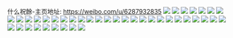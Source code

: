 什么祝餘-主页地址: https://weibo.com/u/6287932835 
![](https://wx4.sinaimg.cn/mw2000/006Rxwzxly1h9iqmfg76pj30u01hctmh.jpg) 
![](https://wx4.sinaimg.cn/mw2000/006Rxwzxly1h97948x75jj32c0340b2a.jpg) 
![](https://wx4.sinaimg.cn/mw2000/006Rxwzxly1h979en3r8vj30yi22oh6h.jpg) 
![](https://wx4.sinaimg.cn/mw2000/006Rxwzxly1h979enfjqyj30su1fb1h7.jpg) 
![](https://wx4.sinaimg.cn/mw2000/006Rxwzxly1h90bd7tibgj30k00k0gm9.jpg) 
![](https://wx4.sinaimg.cn/mw2000/006Rxwzxly1h90bd820vgj30k00k0my3.jpg) 
![](https://wx4.sinaimg.cn/mw2000/006Rxwzxly1h90bd8a92gj30zk0qojyq.jpg) 
![](https://wx4.sinaimg.cn/mw2000/006Rxwzxly1h90bd8h4hmj30u0140q6f.jpg) 
![](https://wx4.sinaimg.cn/mw2000/006Rxwzxly1h8v60xw07wj31r0340hdu.jpg) 
![](https://wx4.sinaimg.cn/mw2000/006Rxwzxly1h8v60ycsgej316o23vkdq.jpg) 
![](https://wx4.sinaimg.cn/mw2000/006Rxwzxly1h8v60yqeb0j31fc2j9nnd.jpg) 
![](https://wx4.sinaimg.cn/mw2000/006Rxwzxly1h8v60wu6f7j31221vo4qp.jpg) 
![](https://wx4.sinaimg.cn/mw2000/006Rxwzxly1h8cx412bt7j30u01hcama.jpg) 
![](https://wx4.sinaimg.cn/mw2000/006Rxwzxly1h89pxbyvubj31c92dsu0x.jpg) 
![](https://wx4.sinaimg.cn/mw2000/006Rxwzxly1h7s7qpzec6j31kw23ve81.jpg) 
![](https://wx4.sinaimg.cn/mw2000/006Rxwzxly1h7s7qnli17j31kw23ve81.jpg) 
![](https://wx4.sinaimg.cn/mw2000/006Rxwzxly1h7s7qr3pqxj31kw23vnpd.jpg) 
![](https://wx4.sinaimg.cn/mw2000/006Rxwzxly1h7dszf3pxkj31ac1jke3y.jpg) 
![](https://wx4.sinaimg.cn/mw2000/006Rxwzxly1h6xwite5uej30u01hc76u.jpg) 
![](https://wx4.sinaimg.cn/mw2000/006Rxwzxly1h6xld9qefhj30u01sytce.jpg) 
![](https://wx4.sinaimg.cn/mw2000/006Rxwzxly1h6uq4ra792j31r0340u0y.jpg) 
![](https://wx4.sinaimg.cn/mw2000/006Rxwzxly1h6uq6qj13ej31r034tx6q.jpg) 
![](https://wx4.sinaimg.cn/mw2000/006Rxwzxly1h6uq61u7s0j31r035fx6p.jpg) 
![](https://wx4.sinaimg.cn/mw2000/006Rxwzxly1h6tl04e9ikj317y1ml75x.jpg) 
![](https://wx4.sinaimg.cn/mw2000/006Rxwzxly1h6nv31b6tfj30yi22oju8.jpg) 
![](https://wx4.sinaimg.cn/mw2000/006Rxwzxly1h5r2m8so6fj30yi0igmz3.jpg) 
![](https://wx4.sinaimg.cn/mw2000/006Rxwzxly1h4uftopk4hj30u01hc4ai.jpg) 
![](https://wx4.sinaimg.cn/mw2000/006Rxwzxly1h4rwjuip8cj30u00u0adk.jpg) 
![](https://wx4.sinaimg.cn/mw2000/006Rxwzxly1h4qa9mg67oj30vp0actaw.jpg) 
![](https://wx4.sinaimg.cn/mw2000/006Rxwzxly1h4pkyi5x84j317k1n2awb.jpg) 
![](https://wx4.sinaimg.cn/mw2000/006Rxwzxly1h4pkyhk2hfj317o1my1kx.jpg) 
![](https://wx4.sinaimg.cn/mw2000/006Rxwzxly1h46vztdz10j30td1347ht.jpg) 
![](https://wx4.sinaimg.cn/mw2000/006Rxwzxly1h468jg5jmtj30yi22okjl.jpg) 
![](https://wx4.sinaimg.cn/mw2000/006Rxwzxly1h414ezz1igj30yi22okhw.jpg) 
![](https://wx4.sinaimg.cn/mw2000/006Rxwzxly1h414f1f2obj30yi22otzn.jpg) 
![](https://wx4.sinaimg.cn/mw2000/006Rxwzxly1h414ez3rwhj30yi22o1gn.jpg) 
![](https://wx4.sinaimg.cn/mw2000/006Rxwzxly1h414f1ydssj30yi22o4ot.jpg) 
![](https://wx4.sinaimg.cn/mw2000/006Rxwzxly1h414f32ul8j30yi22onnw.jpg) 
![](https://wx4.sinaimg.cn/mw2000/006Rxwzxly1h414f3kurtj30yi22ohbi.jpg) 
![](https://wx4.sinaimg.cn/mw2000/006Rxwzxly1h414f44wtkj30yi22o1ev.jpg) 
![](https://wx4.sinaimg.cn/mw2000/006Rxwzxly1h3xd5frffij31be0va7ku.jpg) 
